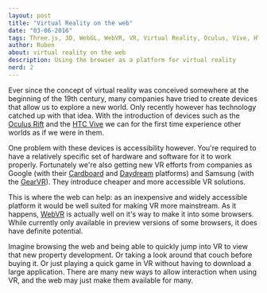 ```yaml
---
layout: post
title: "Virtual Reality on the web"
date: "03-06-2016"
tags: Three.js, 3D, WebGL, WebVR, VR, Virtual Reality, Oculus, Vive, HTC, Valve
author: Ruben
about: virtual reality on the web
description: Using the browser as a platform for virtual reality
nerd: 2
---
```


Ever since the concept of virtual reality was conceived somewhere at the
beginning of the 19th century, many companies have tried to create devices that
allow us to explore a new world. Only recently however has technology catched up
with that idea. With the introduction of devices such as the [Oculus Rift] and
the [HTC Vive] we can for the first time experience other worlds as if we were
in them.

One problem with these devices is accessibility however. You're required to have
a relatively specific set of hardware and software for it to work properly.
Fortunately we're also getting new VR efforts from companies as Google (with
their [Cardboard] and [Daydream] platforms) and Samsung (with the [GearVR]).
They introduce cheaper and more accessible VR solutions.

This is where the web can help: as an inexpensive and widely accessible platform
it would be well suited for making VR more mainstream. As it happens, [WebVR]
is actually well on it's way to make it into some browsers. While currently only
available in preview versions of some browsers, it does have definite potential.

Imagine browsing the web and being able to quickly jump into VR to view that
new property development. Or taking a look around that couch before buying it.
Or just playing a quick game in VR without having to download a large
application. There are many new ways to allow interaction when using VR, and the
web may just make them available for many.

[HTC Vive]: https://www.htcvive.com/
[Oculus Rift]: https://www.oculus.com/
[Cardboard]: https://vr.google.com/cardboard/
[Daydream]: https://vr.google.com/daydream/
[GearVR]: http://www.samsung.com/global/galaxy/wearables/gear-vr/
[WebVR]: https://webvr.info/
